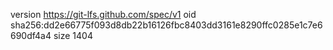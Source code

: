 version https://git-lfs.github.com/spec/v1
oid sha256:dd2e66775f093d8db22b16126fbc8403dd3161e8290ffc0285e1c7e6690df4a4
size 1404
